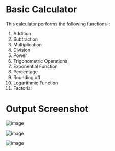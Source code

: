 <h1>Basic Calculator</h1>
This calculator performs the following functions-:

1. Addition
2. Subtraction
3. Multiplication
4. Division
5. Power
6. Trigonometric Operations
7. Exponential Function
8. Percentage
9. Rounding off
10. Logarithmic Function
11. Factorial

<h1>Output Screenshot</h1>

![image](https://github.com/Nikita06211/Dev-Geeks/assets/120494269/1bb21958-4abc-4bdf-98d1-e5a94eb0cf63)

![image](https://github.com/Nikita06211/Dev-Geeks/assets/120494269/d07fffe2-bf9f-4034-9b9a-5168bc2e6ffa)

![image](https://github.com/Nikita06211/Dev-Geeks/assets/120494269/267eaabe-62df-48df-a039-eb6d774498c4)




